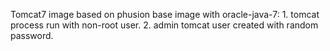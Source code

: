 Tomcat7 image based on phusion base image with oracle-java-7:
	1. tomcat process run with non-root user.
	2. admin tomcat user created with random password.